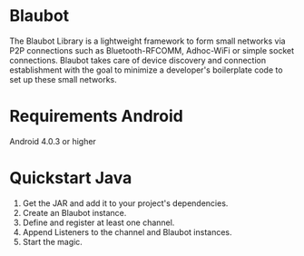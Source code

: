 Blaubot
=======
The Blaubot Library is a lightweight framework to form small networks via P2P connections such as Bluetooth-RFCOMM, Adhoc-WiFi or simple socket connections.
Blaubot takes care of device discovery and connection establishment with the goal to minimize a developer's boilerplate code to set up these small networks.

Requirements Android
=======
Android 4.0.3 or higher


Quickstart Java
=======

1. Get the JAR and add it to your project's dependencies.
2. Create an Blaubot instance.
3. Define and register at least one channel.
4. Append Listeners to the channel and Blaubot instances.
5. Start the magic.
